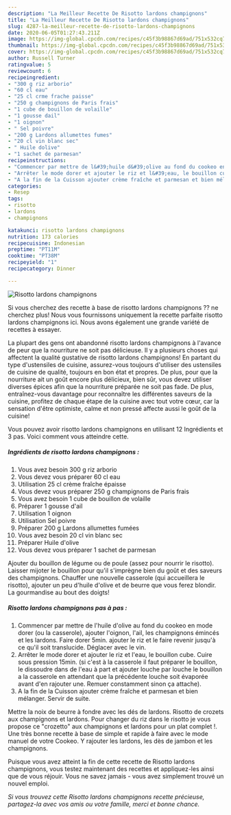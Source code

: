 ```yaml
---
description: "La Meilleur Recette De Risotto lardons champignons"
title: "La Meilleur Recette De Risotto lardons champignons"
slug: 4287-la-meilleur-recette-de-risotto-lardons-champignons
date: 2020-06-05T01:27:43.211Z
image: https://img-global.cpcdn.com/recipes/c45f3b98867d69ad/751x532cq70/risotto-lardons-champignons-photo-principale-de-la-recette.jpg
thumbnail: https://img-global.cpcdn.com/recipes/c45f3b98867d69ad/751x532cq70/risotto-lardons-champignons-photo-principale-de-la-recette.jpg
cover: https://img-global.cpcdn.com/recipes/c45f3b98867d69ad/751x532cq70/risotto-lardons-champignons-photo-principale-de-la-recette.jpg
author: Russell Turner
ratingvalue: 5
reviewcount: 6
recipeingredient:
- "300 g riz arborio"
- "60 cl eau"
- "25 cl crme frache paisse"
- "250 g champignons de Paris frais"
- "1 cube de bouillon de volaille"
- "1 gousse dail"
- "1 oignon"
- " Sel poivre"
- "200 g Lardons allumettes fumes"
- "20 cl vin blanc sec"
- " Huile dolive"
- "1 sachet de parmesan"
recipeinstructions:
- "Commencer par mettre de l&#39;huile d&#39;olive au fond du cookeo en mode dorer (ou la casserole), ajouter l&#39;oignon, l&#39;ail, les champignons émincés et les lardons. Faire dorer 5min. ajouter le riz et le faire revenir jusqu&#39;à ce qu&#39;il soit translucide. Déglacer avec le vin."
- "Arrêter le mode dorer et ajouter le riz et l&#39;eau, le bouillon cube. Cuire sous pression 15min. (si c&#39;est à la casserole il faut préparer le bouillon, le dissoudre dans de l&#39;eau à part et ajouter louche par louche le bouillon a la casserole en attendant que la précédente louche soit évaporée avant d&#39;en rajouter une. Remuer constamment sinon ça attache)."
- "A la fin de la Cuisson ajouter crème fraîche et parmesan et bien mélanger. Servir de suite."
categories:
- Resep
tags:
- risotto
- lardons
- champignons

katakunci: risotto lardons champignons 
nutrition: 173 calories
recipecuisine: Indonesian
preptime: "PT11M"
cooktime: "PT38M"
recipeyield: "1"
recipecategory: Dinner

---
```



![Risotto lardons champignons](https://img-global.cpcdn.com/recipes/c45f3b98867d69ad/751x532cq70/risotto-lardons-champignons-photo-principale-de-la-recette.jpg)

Si vous cherchez des recette à base de risotto lardons champignons ?? ne cherchez plus! Nous vous fournissons uniquement la recette parfaite risotto lardons champignons ici. Nous avons également une grande variété de recettes à essayer.

La plupart des gens ont abandonné risotto lardons champignons à l'avance de peur que la nourriture ne soit pas délicieuse. Il y a plusieurs choses qui affectent la qualité gustative de risotto lardons champignons! En partant du type d'ustensiles de cuisine, assurez-vous toujours d'utiliser des ustensiles de cuisine de qualité, toujours en bon état et propres. De plus, pour que la nourriture ait un goût encore plus délicieux, bien sûr, vous devez utiliser diverses épices afin que la nourriture préparée ne soit pas fade. De plus, entraînez-vous davantage pour reconnaître les différentes saveurs de la cuisine, profitez de chaque étape de la cuisine avec tout votre cœur, car la sensation d'être optimiste, calme et non pressé affecte aussi le goût de la cuisine!

<!--inarticleads1-->

Vous pouvez avoir risotto lardons champignons en utilisant 12 Ingrédients et 3 pas. Voici comment vous atteindre cette.

##### Ingrédients de risotto lardons champignons :

1. Vous avez besoin 300 g riz arborio
1. Vous devez vous préparer 60 cl eau
1. Utilisation 25 cl crème fraîche épaisse
1. Vous devez vous préparer 250 g champignons de Paris frais
1. Vous avez besoin 1 cube de bouillon de volaille
1. Préparer 1 gousse d&#39;ail
1. Utilisation 1 oignon
1. Utilisation  Sel poivre
1. Préparer 200 g Lardons allumettes fumées
1. Vous avez besoin 20 cl vin blanc sec
1. Préparer  Huile d&#39;olive
1. Vous devez vous préparer 1 sachet de parmesan


Ajouter du bouillon de légume ou de poule (assez pour nourrir le risotto). Laisser mijoter le bouillon pour qu&#39;il s&#39;imprègne bien du goût et des saveurs des champignons. Chauffer une nouvelle casserole (qui accueillera le risotto), ajouter un peu d&#39;huile d&#39;olive et de beurre que vous ferez blondir. La gourmandise au bout des doigts! 

<!--inarticleads2-->

##### Risotto lardons champignons pas à pas :

1. Commencer par mettre de l&#39;huile d&#39;olive au fond du cookeo en mode dorer (ou la casserole), ajouter l&#39;oignon, l&#39;ail, les champignons émincés et les lardons. Faire dorer 5min. ajouter le riz et le faire revenir jusqu&#39;à ce qu&#39;il soit translucide. Déglacer avec le vin.
1. Arrêter le mode dorer et ajouter le riz et l&#39;eau, le bouillon cube. Cuire sous pression 15min. (si c&#39;est à la casserole il faut préparer le bouillon, le dissoudre dans de l&#39;eau à part et ajouter louche par louche le bouillon a la casserole en attendant que la précédente louche soit évaporée avant d&#39;en rajouter une. Remuer constamment sinon ça attache).
1. A la fin de la Cuisson ajouter crème fraîche et parmesan et bien mélanger. Servir de suite.


Mettre la noix de beurre à fondre avec les dés de lardons. Risotto de crozets aux champignons et lardons. Pour changer du riz dans le risotto je vous propose ce &#34;crozetto&#34; aux champignons et lardons pour un plat complet !. Une très bonne recette à base de simple et rapide à faire avec le mode manuel de votre Cookeo. Y rajouter les lardons, les dès de jambon et les champignons. 

<!--inarticleads1-->

<p>
Puisque vous avez atteint la fin de cette recette de Risotto lardons champignons, vous testez maintenant des recettes et appliquez-les ainsi que de vous réjouir. Vous ne savez jamais - vous avez simplement trouvé un nouvel emploi.
</p>

<p>
<i>Si vous trouvez cette Risotto lardons champignons recette précieuse, partagez-la avec vos amis ou votre famille, merci et bonne chance.</i>
</p>
